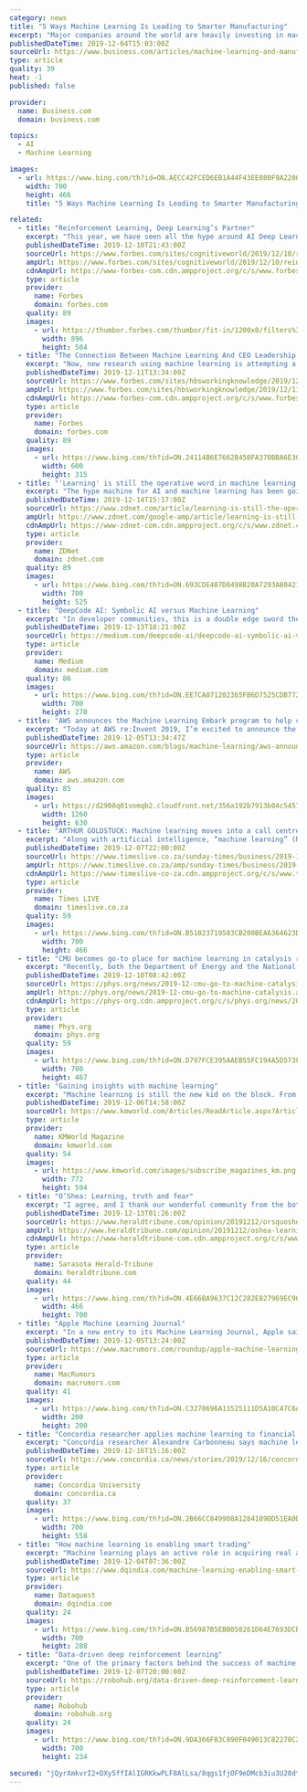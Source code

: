 ```yaml
---
category: news
title: "5 Ways Machine Learning Is Leading to Smarter Manufacturing"
excerpt: "Major companies around the world are heavily investing in machine learning (ML) solutions across their manufacturing processes and seeing impressive results. From bringing down labor costs and reducing downtime to increasing workforce productivity and overall production speed, AI – with the help of the Industrial Internet of Things – is ..."
publishedDateTime: 2019-12-04T15:03:00Z
sourceUrl: https://www.business.com/articles/machine-learning-and-manufacturing/
type: article
quality: 39
heat: -1
published: false

provider:
  name: Business.com
  domain: business.com

topics:
  - AI
  - Machine Learning

images:
  - url: https://www.bing.com/th?id=ON.AECC42FCED6EB1A44F43EE080F9A2206
    width: 700
    height: 466
    title: "5 Ways Machine Learning Is Leading to Smarter Manufacturing"

related:
  - title: "Reinforcement Learning, Deep Learning’s Partner"
    excerpt: "This year, we have seen all the hype around AI Deep Learning. With recent innovations, deep learning demonstrated its usefulness in performing tasks such as image recognition, voice recognition, price forecasting, across many industries. It’s easy to overestimate deep learning’s capabilities and pretend it’s the magic bullet that will ..."
    publishedDateTime: 2019-12-10T21:43:00Z
    sourceUrl: https://www.forbes.com/sites/cognitiveworld/2019/12/10/reinforcement-learning-deep-learnings-partner/
    ampUrl: https://www.forbes.com/sites/cognitiveworld/2019/12/10/reinforcement-learning-deep-learnings-partner/amp/
    cdnAmpUrl: https://www-forbes-com.cdn.ampproject.org/c/s/www.forbes.com/sites/cognitiveworld/2019/12/10/reinforcement-learning-deep-learnings-partner/amp/
    type: article
    provider:
      name: Forbes
      domain: forbes.com
    quality: 89
    images:
      - url: https://thumbor.forbes.com/thumbor/fit-in/1200x0/filters%3Aformat%28jpg%29/https%3A%2F%2Fspecials-images.forbesimg.com%2Fimageserve%2F5df00fc625ab5d0007ce1af2%2F0x0.jpg%3FcropX1%3D2%26cropX2%3D897%26cropY1%3D64%26cropY2%3D567
        width: 896
        height: 504
  - title: "The Connection Between Machine Learning And CEO Leadership Style"
    excerpt: "Now, new research using machine learning is attempting a deep dive into the words and facial expressions of chief executives to see if leadership style can be correlated with a firm’s performance. The researchers believe their work could open new directions in big data analysis, combining image and textual analysis to create a more complete ..."
    publishedDateTime: 2019-12-11T13:34:00Z
    sourceUrl: https://www.forbes.com/sites/hbsworkingknowledge/2019/12/11/the-connection-between-machine-learning-and-ceo-leadership-style/
    ampUrl: https://www.forbes.com/sites/hbsworkingknowledge/2019/12/11/the-connection-between-machine-learning-and-ceo-leadership-style/amp/
    cdnAmpUrl: https://www-forbes-com.cdn.ampproject.org/c/s/www.forbes.com/sites/hbsworkingknowledge/2019/12/11/the-connection-between-machine-learning-and-ceo-leadership-style/amp/
    type: article
    provider:
      name: Forbes
      domain: forbes.com
    quality: 89
    images:
      - url: https://www.bing.com/th?id=ON.24114B6E7662B450FA370BBA6E304DF7
        width: 600
        height: 315
  - title: "'Learning' is still the operative word in machine learning initiatives"
    excerpt: "The hype machine for AI and machine learning has been going full throttle, and one can be forgiven for thinking that every organization from the mega-techs to the corner store is turning over processes or decisions to AI. If you're still stuck trying to figure out how AI and machine learning can fit into your operations, don't worry -- so is ..."
    publishedDateTime: 2019-12-14T15:17:00Z
    sourceUrl: https://www.zdnet.com/article/learning-is-still-the-operative-word-in-machine-learning-initiatives/
    ampUrl: https://www.zdnet.com/google-amp/article/learning-is-still-the-operative-word-in-machine-learning-initiatives/
    cdnAmpUrl: https://www-zdnet-com.cdn.ampproject.org/c/s/www.zdnet.com/google-amp/article/learning-is-still-the-operative-word-in-machine-learning-initiatives/
    type: article
    provider:
      name: ZDNet
      domain: zdnet.com
    quality: 89
    images:
      - url: https://www.bing.com/th?id=ON.693CDE487D8498B20A7293AB04217F93
        width: 700
        height: 525
  - title: "DeepCode AI: Symbolic AI versus Machine Learning"
    excerpt: "In developer communities, this is a double edge sword these days. It feels a bit overhyped (blockchain anyone?). So let me explain what we mean and that it is actually different from pure machine learning here. I guess first we need to agree on what intelligence is. Let us stick to the definition of Intelligence of DeepMind cofounder Shane Legg ..."
    publishedDateTime: 2019-12-13T18:21:00Z
    sourceUrl: https://medium.com/deepcode-ai/deepcode-ai-symbolic-ai-versus-machine-learning-79c5fca29d31
    type: article
    provider:
      name: Medium
      domain: medium.com
    quality: 86
    images:
      - url: https://www.bing.com/th?id=ON.EE7CA071202365FB6D7525CDB7722475
        width: 700
        height: 270
  - title: "AWS announces the Machine Learning Embark program to help customers train their workforce in machine learning"
    excerpt: "Today at AWS re:Invent 2019, I’m excited to announce the AWS Machine Learning (ML) Embark program to help companies transform their development teams into machine learning practitioners. AWS ML Embark is based on Amazon’s own experience scaling the use of machine learning inside its own operations as"
    publishedDateTime: 2019-12-05T13:34:47Z
    sourceUrl: https://aws.amazon.com/blogs/machine-learning/aws-announces-the-machine-learning-embark-program-to-help-customers-train-their-workforce-in-machine-learning/
    type: article
    provider:
      name: AWS
      domain: aws.amazon.com
    quality: 85
    images:
      - url: https://d2908q01vomqb2.cloudfront.net/356a192b7913b04c54574d18c28d46e6395428ab/2017/06/23/6288c174-a286-4b65-9b3b-6199bfdaa1e0.png
        width: 1260
        height: 630
  - title: "ARTHUR GOLDSTUCK: Machine learning moves into a call centre near you"
    excerpt: "Along with artificial intelligence, “machine learning” (ML) has been touted as the catch-all information technology drug that will solve the challenges of the sector. It sounds like a hardware product, but it gives software the ability to “learn” automatically and improve from experience without being programmed for its new capabilities..."
    publishedDateTime: 2019-12-07T22:00:00Z
    sourceUrl: https://www.timeslive.co.za/sunday-times/business/2019-12-08-arthur-goldstuck-machine-learning-moves-into-a-call-centre-near-you/
    ampUrl: https://www.timeslive.co.za/amp/sunday-times/business/2019-12-08-arthur-goldstuck-machine-learning-moves-into-a-call-centre-near-you/
    cdnAmpUrl: https://www-timeslive-co-za.cdn.ampproject.org/c/s/www.timeslive.co.za/amp/sunday-times/business/2019-12-08-arthur-goldstuck-machine-learning-moves-into-a-call-centre-near-you/
    type: article
    provider:
      name: Times LIVE
      domain: timeslive.co.za
    quality: 59
    images:
      - url: https://www.bing.com/th?id=ON.B51023719583CB200BEA6364623D8B91
        width: 700
        height: 466
  - title: "CMU becomes go-to place for machine learning in catalysis research"
    excerpt: "Recently, both the Department of Energy and the National Science Foundation have invested in the unique research that Zachary Ulissi, John Kitchin, and Andrew Gellman are pioneering, which looks into the role that machine learning can play in the discovery of new catalysts. Through the development and implementation of novel machine ..."
    publishedDateTime: 2019-12-10T08:42:00Z
    sourceUrl: https://phys.org/news/2019-12-cmu-go-to-machine-catalysis.html
    ampUrl: https://phys.org/news/2019-12-cmu-go-to-machine-catalysis.amp
    cdnAmpUrl: https://phys-org.cdn.ampproject.org/c/s/phys.org/news/2019-12-cmu-go-to-machine-catalysis.amp
    type: article
    provider:
      name: Phys.org
      domain: phys.org
    quality: 59
    images:
      - url: https://www.bing.com/th?id=ON.D797FCE395AAEB55FC194A5D573FF7FD
        width: 700
        height: 467
  - title: "Gaining insights with machine learning"
    excerpt: "Machine learning is still the new kid on the block. From identifying use cases to selecting data sets and tools, there are many success factors to keep in mind. Every industry is finding value in machine learning projects. At the same time, most projects ..."
    publishedDateTime: 2019-12-06T14:58:00Z
    sourceUrl: https://www.kmworld.com/Articles/ReadArticle.aspx?ArticleID=135610
    type: article
    provider:
      name: KMWorld Magazine
      domain: kmworld.com
    quality: 54
    images:
      - url: https://www.kmworld.com/images/subscribe_magazines_km.png
        width: 772
        height: 594
  - title: "O’Shea: Learning, truth and fear"
    excerpt: "I agree, and I thank our wonderful community from the bottom of my heart for the support that has made deep learning — the search for truth and the overcoming of fear — possible here at New College. Preparing students for lives of great achievement and for careers means encouraging and equipping them to seek the truth. Donal O’Shea is ..."
    publishedDateTime: 2019-12-13T01:26:00Z
    sourceUrl: https://www.heraldtribune.com/opinion/20191212/orsquoshea-learning-truth-and-fear
    ampUrl: https://www.heraldtribune.com/opinion/20191212/oshea-learning-truth-and-fear?template=ampart
    cdnAmpUrl: https://www-heraldtribune-com.cdn.ampproject.org/c/s/www.heraldtribune.com/opinion/20191212/oshea-learning-truth-and-fear?template=ampart
    type: article
    provider:
      name: Sarasota Herald-Tribune
      domain: heraldtribune.com
    quality: 44
    images:
      - url: https://www.bing.com/th?id=ON.4E66BA9637C12C282E827969EC96866D
        width: 466
        height: 700
  - title: "Apple Machine Learning Journal"
    excerpt: "In a new entry to its Machine Learning Journal, Apple said its product teams are \"engaged in state of the art research in machine hearing, speech recognition, natural language processing, machine translation, text-to-speech, and artificial intelligence, improving the lives of millions of customers every day.\" Apple employees will be making a ..."
    publishedDateTime: 2019-12-05T13:24:00Z
    sourceUrl: https://www.macrumors.com/roundup/apple-machine-learning-journal/
    type: article
    provider:
      name: MacRumors
      domain: macrumors.com
    quality: 41
    images:
      - url: https://www.bing.com/th?id=ON.C3270696A11525111D5A10C47C6A9387
        width: 200
        height: 200
  - title: "Concordia researcher applies machine learning to financial risk management"
    excerpt: "Concordia researcher Alexandre Carbonneau says machine learning might be able to improve upon existing methods. The PhD candidate in financial mathematics is studying the use of reinforcement learning methods to optimize risk management decisions made by banks and insurers. I hope that my approach will have practical applications in the ..."
    publishedDateTime: 2019-12-16T15:16:00Z
    sourceUrl: https://www.concordia.ca/news/stories/2019/12/16/concordia-researcher-applies-machine-learning-to-financial-risk-management.html
    type: article
    provider:
      name: Concordia University
      domain: concordia.ca
    quality: 37
    images:
      - url: https://www.bing.com/th?id=ON.2B66CC849908A1284189DD51EA0DF12C
        width: 700
        height: 558
  - title: "How machine learning is enabling smart trading"
    excerpt: "Machine learning plays an active role in acquiring real and actionable insights ... As the costs of ML hardware falls, even smaller financial services companies are making a beeline to adopt such solutions. Trading, which essentially involved understanding and reacting to patterns across financial markets will not remain the same ever again."
    publishedDateTime: 2019-12-04T07:36:00Z
    sourceUrl: https://www.dqindia.com/machine-learning-enabling-smart-trading/
    type: article
    provider:
      name: Dataquest
      domain: dqindia.com
    quality: 24
    images:
      - url: https://www.bing.com/th?id=ON.B56987B5EBB058261D64E7693DCBDCAE
        width: 700
        height: 288
  - title: "Data-driven deep reinforcement learning"
    excerpt: "One of the primary factors behind the success of machine learning approaches in open world settings, such as image recognition and natural language processing, has been the ability of high-capacity deep neural network function approximators to learn generalizable models from large amounts of data. Deep reinforcement learning methods ..."
    publishedDateTime: 2019-12-07T20:00:00Z
    sourceUrl: https://robohub.org/data-driven-deep-reinforcement-learning/
    type: article
    provider:
      name: Robohub
      domain: robohub.org
    quality: 24
    images:
      - url: https://www.bing.com/th?id=ON.9DA366F83C890F049013C82278C2F206
        width: 700
        height: 234

secured: "jQyrXmkvrI2+DXy5ffIAlIGRKkwPLF8AlLsa/8qgs1fjOF9eDMcb3iu3U28dtUgJ+uFzFyVA8UbbfJE2QcHqBT8IhhwgdRtOtEfLSPCxYQ+NYUsei2xbeh3illTejoA49o1QjXUzgB5agI3eLf/RbMq7TCtbFaYg0nkjIfwc70yINhvMPYrWPXl+bKBfhAfbH0HsoZzDgaiTP9vSKXBzFoHmGIWEuffjAKuGI5h5bYTUOXzBVEfjj6LHcb1MQmXWmPnuKlL3GzDuliEYzuh9UA==;wjt4yK4KA3kokTUI6Cm/vQ=="
---
```


